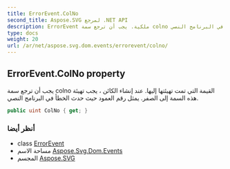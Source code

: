 ```yaml
---
title: ErrorEvent.ColNo
second_title: Aspose.SVG لمرجع .NET API
description: ErrorEvent ملكية. يجب أن ترجع سمة colno القيمة التي تمت تهيئتها إليها. عند إنشاء الكائن  يجب تهيئة هذه السمة إلى الصفر. يمثل رقم العمود حيث حدث الخطأ في البرنامج النصي.
type: docs
weight: 20
url: /ar/net/aspose.svg.dom.events/errorevent/colno/
---
```

## ErrorEvent.ColNo property

يجب أن ترجع سمة colno القيمة التي تمت تهيئتها إليها. عند إنشاء الكائن ، يجب تهيئة هذه السمة إلى الصفر. يمثل رقم العمود حيث حدث الخطأ في البرنامج النصي.

```csharp
public uint ColNo { get; }
```

### أنظر أيضا

* class [ErrorEvent](../)
* مساحة الاسم [Aspose.Svg.Dom.Events](../../errorevent/)
* المجسم [Aspose.SVG](../../../)


